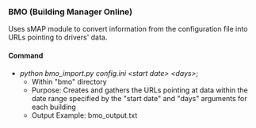 ### BMO (Building Manager Online)  
Uses sMAP module to convert information from the configuration file into URLs pointing to drivers' data.

#### Command
* <i>python bmo_import.py config.ini &lt;start date&gt; &lt;days&gt;</i>;
    - Within "bmo" directory
    - Purpose: Creates and gathers the URLs pointing at data within the date range specified by the "start date" and "days" arguments for each building
    - Output Example: bmo_output.txt
